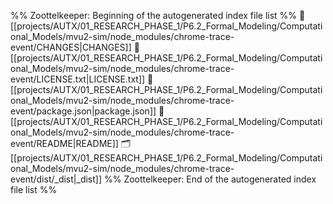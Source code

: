 %% Zoottelkeeper: Beginning of the autogenerated index file list  %%
📄 [[projects/AUTX/01_RESEARCH_PHASE_1/P6.2_Formal_Modeling/Computational_Models/mvu2-sim/node_modules/chrome-trace-event/CHANGES|CHANGES]]
📄 [[projects/AUTX/01_RESEARCH_PHASE_1/P6.2_Formal_Modeling/Computational_Models/mvu2-sim/node_modules/chrome-trace-event/LICENSE.txt|LICENSE.txt]]
📄 [[projects/AUTX/01_RESEARCH_PHASE_1/P6.2_Formal_Modeling/Computational_Models/mvu2-sim/node_modules/chrome-trace-event/package.json|package.json]]
📄 [[projects/AUTX/01_RESEARCH_PHASE_1/P6.2_Formal_Modeling/Computational_Models/mvu2-sim/node_modules/chrome-trace-event/README|README]]
🗂️ [[projects/AUTX/01_RESEARCH_PHASE_1/P6.2_Formal_Modeling/Computational_Models/mvu2-sim/node_modules/chrome-trace-event/dist/_dist|_dist]]
%% Zoottelkeeper: End of the autogenerated index file list  %%
